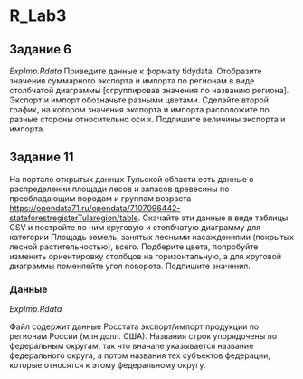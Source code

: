 # R_Lab3

## Задание 6

_ExpImp.Rdata_ Приведите данные к формату tidydata. Отобразите значения суммарного экспорта и импорта по регионам в виде столбчатой диаграммы 
[сгруппировав значения по названию региона]. Экспорт и импорт обозначьте разными цветами. Сделайте второй график, на котором значения экспорта и 
импорта расположите по разные стороны относительно оси x. Подпишите величины экспорта и импорта.

## Задание 11

На портале открытых данных Тульской области есть данные о распределении площади лесов и запасов древесины по преобладающим породам и 
группам возраста https://opendata71.ru/opendata/7107096442-stateforestregisterTularegion/table. Скачайте эти данные в виде таблицы CSV и постройте по 
ним круговую и столбчатую диаграмму для категории Площадь земель, занятых лесными насаждениями (покрытых лесной растительностью), всего. 
Подберите цвета, попробуйте изменить ориентировку столбцов на горизонтальную, а для круговой диаграммы поменяейте угол поворота. Подпишите значения.

### Данные

_ExpImp.Rdata_

Файл содержит данные Росстата экспорт/импорт продукции по регионам России (млн долл. США). Названия строк упорядочены по федеральным округам, 
так что вначале указывается название федерального округа, а потом названия тех субъектов федерации, которые относятся к этому федеральному округу.
